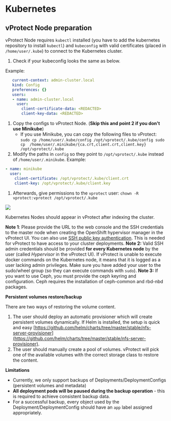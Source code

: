 # Kubernetes

## vProtect Node preparation

vProtect Node requires `kubectl` installed \(you have to add the kubernetes repository to install `kubectl`\) and `kubeconfig` with valid certificates \(placed in `/home/user/.kube`\) to connect to the Kubernetes cluster.

1. Check if your kubeconfig looks the same as below.

Example:

```yaml
   current-context: admin-cluster.local
   kind: Config
   preferences: {}
   users:
   - name: admin-cluster.local
     user:
       client-certificate-data: <REDACTED>
       client-key-data: <REDACTED>
```

1. Copy the configs to vProtect Node. \(**Skip this and point 2 if you don't use Minikube**\)
   * If you use Minikube, you can copy the following files to vProtect: `sudo cp /home/user/.kube/config /opt/vprotect/.kube/config sudo cp  /home/user/.minikube/{ca.crt,client.crt,client.key} /opt/vprotect/.kube`
2. Modify the paths in `config` so they point to `/opt/vprotect/.kube` instead of `/home/user/.minikube`. Example:

```yaml
- name: minikube
  user:
    client-certificate: /opt/vprotect/.kube/client.crt
    client-key: /opt/vprotect/.kube/client.key
```

1. Afterwards, give permissions to the `vprotect` user: `chown -R vprotect:vprotect /opt/vprotect/.kube`

![](../../../.gitbook/assets/protected-platforms-containers-kubernetes.jpg)

Kubernetes Nodes should appear in vProtect after indexing the cluster.

**Note 1**: Please provide the URL to the web console and the SSH credentials to the master node when creating the OpenShift hypervisor manager in the vProtect UI. You can also use [SSH public key authentication](../../common-tasks/ssh-public-key-authentication.md). This is needed for vProtect to have access to your cluster deployments. **Note 2:** Valid SSH admin credentials should be provided **for every Kubernetes node** by the user \(called _Hypervisor_ in the vProtect UI\). If vProtect is unable to execute docker commands on the Kubernetes node, it means that it is logged as a user lacking admin privileges. Make sure you have added your user to the sudo/wheel group \(so they can execute commands with `sudo`\). **Note 3:** If you want to use Ceph, you must provide the ceph keyring and configuration. Ceph requires the installation of ceph-common and rbd-nbd packages.

**Persistent volumes restore/backup**

There are two ways of restoring the volume content.

1. The user should deploy an automatic provisioner which will create persistent volumes dynamically. If Helm is installed, the setup is quick and easy [https://github.com/helm/charts/tree/master/stable/nfs-server-provisioner](https://github.com/helm/charts/tree/master/stable/nfs-server-provisioner).
2. The user should manually create a pool of volumes. vProtect will pick one of the available volumes with the correct storage class to restore the content.

**Limitations**

* Currently, we only support backups of Deployments/DeploymentConfigs \(persistent volumes and metadata\)
* **All deployment pods will be paused during the backup operation** - this is required to achieve consistent backup data.
* For a successful backup, every object used by the Deployment/DeploymentConfig should have an `app` label assigned appropriately.


